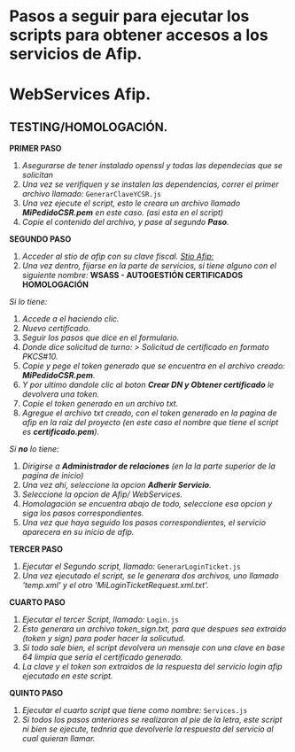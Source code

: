 # Pasos a seguir para ejecutar los scripts para obtener accesos a los servicios de Afip. 
# WebServices Afip.
## TESTING/HOMOLOGACIÓN.

**PRIMER PASO**
1. *Asegurarse de tener instalado openssl y todas las dependecias que se solicitan*
2. *Una vez se verifiquen y se instalen las dependencias, correr el primer archivo llamado:*
`GenerarClaveYCSR.js`
3. *Una vez ejecute el script, esto le creara un archivo llamado **MiPedidoCSR.pem** en este caso. (asi esta en el script)*
4. *Copie el contenido del archivo, y pase al segundo **Paso**.*

**SEGUNDO PASO**
1. *Acceder al stio de afip con su clave fiscal.*
*[Stio Afip: ](https://auth.afip.gob.ar/contribuyente_/login.xhtml)*
2. *Una vez dentro, fijarse en la parte de servicios, si tiene alguno con el siguiente nombre:*
**WSASS - AUTOGESTIÓN CERTIFICADOS HOMOLOGACIÓN**

*Si lo tiene:*
1. *Accede a el haciendo clic.* 
2. *Nuevo certificado.*
3. *Seguir los pasos que dice en el formulario.*
4. *Donde dice solicitud de turno: > Solicitud de certificado en formato PKCS#10.*
5. *Copie y pege el token generado que se encuentra en el archivo creado: **MiPedidoCSR.pem**.*
6. *Y por ultimo dandole clic al boton **Crear DN y Obtener certificado** le devolvera una token.*
7. *Copie el token generado en un archivo txt.*
8. *Agregue el archivo txt creado, con el token generado en la pagina de afip en la raiz del proyecto (en este caso el nombre que tiene el script es **certificado.pem**).*

*Si **no** lo tiene:*
1. *Dirigirse a **Administrador de relaciones** (en la la parte superior de la pagina de inicio)*
2. *Una vez ahi, seleccione la opcion **Adherir Servicio**.*
3. *Seleccione la opcion de Afip/ WebServices.*
4. *Homolagación se encuentra abajo de todo, seleccione esa opcion y siga los pasos correspondientes.*
5. *Una vez que haya seguido los pasos correspondientes, el servicio aparecera en su inicio de afip.*

**TERCER PASO**
1. *Ejecutar el Segundo script, llamado:*
`GenerarLoginTicket.js`
2. *Una vez ejecutado el script, se le generara dos archivos, uno llamado 'temp.xml' y el otro 'MiLoginTicketRequest.xml.txt'.*

**CUARTO PASO**
1. *Ejecutar el tercer Script, llamado:*
`Login.js`
2. *Esto generara un archivo token_sign.txt, para que despues sea extraido (token y sign) para poder hacer la solicutud.*
3. *Si todo sale bien, el script devolvera un mensaje con una clave en base 64 limpia que seria el certificado generado.*
4. *La clave y el token son extraidos de la respuesta del servicio login afip ejecutado en este script.*

**QUINTO PASO**
1. *Ejecutar el cuarto script que tiene como nombre:*
`Services.js`
2. *Si todos los pasos anteriores se realizaron al pie de la letra, este script ni bien se ejecute, tednria que devolverle la respuesta del servicio al cual quieran llamar.*